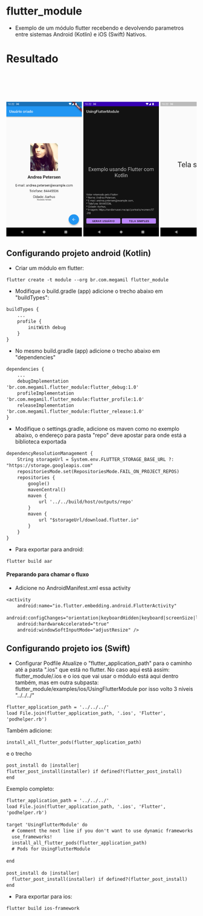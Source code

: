 # flutter_module
* Exemplo de um módulo flutter recebendo e devolvendo parametros entre sistemas Android (Kotlin) e iOS (Swift) Nativos.

# Resultado

<div style="overflow: hidden; white-space: nowrap;">
    <img src="examples/prints/android1.png" width="200">
    <img src="examples/prints/android2.png" width="200">
    <img src="examples/prints/android3.png" width="200">
    <img src="examples/prints/ios1.png" width="200">
    <img src="examples/prints/ios2.png" width="200">
    <img src="examples/prints/ios3.png" width="200">
</div>

## Configurando projeto android (Kotlin)

* Criar um módulo em flutter:
```
flutter create -t module --org br.com.megamil flutter_module
```

* Modifique o build.gradle (app) adicione o trecho abaixo em "buildTypes":

```
buildTypes {
    ...
    profile {
        initWith debug
    }
}
```

* No mesmo build.gradle (app) adicione o trecho abaixo  em "dependencies"
```
dependencies {
    ...
    debugImplementation 'br.com.megamil.flutter_module:flutter_debug:1.0'
    profileImplementation 'br.com.megamil.flutter_module:flutter_profile:1.0'
    releaseImplementation 'br.com.megamil.flutter_module:flutter_release:1.0'
}
```

* Modifique o settings.gradle, adicione os maven como no exemplo abaixo, o endereço para pasta "repo" deve apostar para onde está a biblioteca exportada
```
dependencyResolutionManagement {
    String storageUrl = System.env.FLUTTER_STORAGE_BASE_URL ?: "https://storage.googleapis.com"
    repositoriesMode.set(RepositoriesMode.FAIL_ON_PROJECT_REPOS)
    repositories {
        google()
        mavenCentral()
        maven {
            url '../../build/host/outputs/repo'
        }
        maven {
            url "$storageUrl/download.flutter.io"
        }
    }
}
```

* Para exportar para android:
```
flutter build aar
```

#### Preparando para chamar o fluxo
* Adicione no AndroidManifest.xml essa activity
```
<activity
    android:name="io.flutter.embedding.android.FlutterActivity"
    android:configChanges="orientation|keyboardHidden|keyboard|screenSize|locale|layoutDirection|fontScale|screenLayout|density|uiMode"
    android:hardwareAccelerated="true"
    android:windowSoftInputMode="adjustResize" />
```

## Configurando projeto ios (Swift)

* Configurar Podfile
Atualize o "flutter_application_path" para o caminho até a pasta ".ios" que está no flutter.
No caso aqui está assim: flutter_module/.ios
e o ios que vai usar o módulo está aqui dentro também, mas em outra subpasta:
flutter_module/examples/ios/UsingFlutterModule por isso volto 3 níveis "../../../"
```
flutter_application_path = '../../../'
load File.join(flutter_application_path, '.ios', 'Flutter', 'podhelper.rb')
```

Também adicione:
```
install_all_flutter_pods(flutter_application_path)
```

e o trecho

```
post_install do |installer|
flutter_post_install(installer) if defined?(flutter_post_install)
end
```

Exemplo completo:
```
flutter_application_path = '../../../'
load File.join(flutter_application_path, '.ios', 'Flutter', 'podhelper.rb')

target 'UsingFlutterModule' do
  # Comment the next line if you don't want to use dynamic frameworks
  use_frameworks!
  install_all_flutter_pods(flutter_application_path)
  # Pods for UsingFlutterModule

end

post_install do |installer|
  flutter_post_install(installer) if defined?(flutter_post_install)
end
```

* Para exportar para ios:
```
flutter build ios-framework
```

